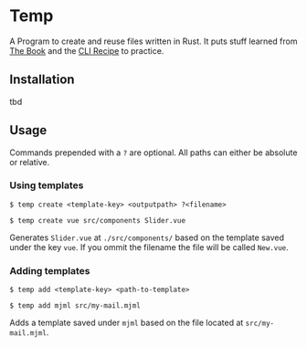 # Temp

A Program to create and reuse files written in Rust. It puts stuff learned from [The Book](https://doc.rust-lang.org/book/) and the [CLI Recipe](https://rust-cli.github.io/book/index.html) to practice.

## Installation

tbd

## Usage
Commands prepended with a `?` are optional. All paths can either be absolute or relative.

### Using templates
```
$ temp create <template-key> <outputpath> ?<filename>

$ temp create vue src/components Slider.vue
```

Generates `Slider.vue` at `./src/components/` based on the template saved under the key `vue`. If you ommit the filename the file will be called `New.vue`.

### Adding templates
```
$ temp add <template-key> <path-to-template>

$ temp add mjml src/my-mail.mjml
```

Adds a template saved under `mjml` based on the file located at `src/my-mail.mjml`.
